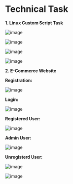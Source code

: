 # Technical Task

**1. Linux Custom Script Task**

![image](https://github.com/Yukta02207/XenonStack-Assignment/assets/155560248/51888a04-94ad-49b1-978b-9f124836632a)

![image](https://github.com/Yukta02207/XenonStack-Assignment/assets/155560248/4f78ffaf-c878-44e9-87f0-f1c0514f5599)

![image](https://github.com/Yukta02207/XenonStack-Assignment/assets/155560248/f26e235f-6451-49c6-a6c3-a3f934ebe1c8)

![image](https://github.com/Yukta02207/XenonStack-Assignment/assets/155560248/457e3a95-b7d6-4286-a9df-38217ea9284e)

**2. E-Commerce Website**

**Registration:**

![image](https://github.com/Yukta02207/XenonStack-Assignment/assets/155560248/393ab546-8cae-4e47-9174-d6e3da31da84)

**Login:**

![image](https://github.com/Yukta02207/XenonStack-Assignment/assets/155560248/3a21fa66-22bc-40a0-8905-844807e4be70)

**Registered User:**

![image](https://github.com/Yukta02207/XenonStack-Assignment/assets/155560248/a385c8f3-f7e8-44d9-8482-2186428054d8)

**Admin User:**

![image](https://github.com/Yukta02207/XenonStack-Assignment/assets/155560248/aa7a75cb-8685-4b5f-91a6-310ae56da022)

**Unregisterd User:**

![image](https://github.com/Yukta02207/XenonStack-Assignment/assets/155560248/8db29028-55c2-4922-a53c-0fc01e58f904)  

![image](https://github.com/Yukta02207/XenonStack-Assignment/assets/155560248/4bc0ac37-f969-4be2-99ca-9254ecac3d3d)

